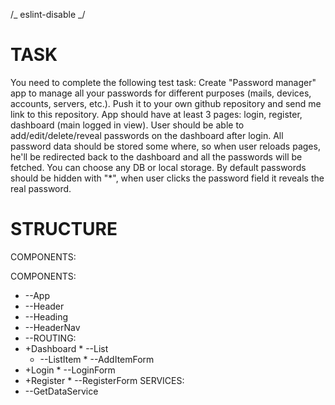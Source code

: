 /_ eslint-disable _/

# TASK

You need to complete the following test task:
Create "Password manager" app to manage all your passwords for different purposes (mails, devices, accounts, servers, etc.).
Push it to your own github repository and send me link to this repository.
App should have at least 3 pages: login, register, dashboard (main logged in view).
User should be able to add/edit/delete/reveal passwords on the dashboard after login.
All password data should be stored some where, so when user reloads pages, he'll be redirected back to the dashboard and all the passwords will be fetched.
You can choose any DB or local storage.
By default passwords should be hidden with "\*", when user clicks the password field it reveals the real password.

# STRUCTURE

COMPONENTS:

COMPONENTS:
 * --App
  * --Header
   * --Heading
   * --HeaderNav
  * --ROUTING:
   * +Dashboard
    * --List
     * --ListItem
    * --AddItemForm
   * +Login
    * --LoginForm
   * +Register
    * --RegisterForm
SERVICES:
 * --GetDataService